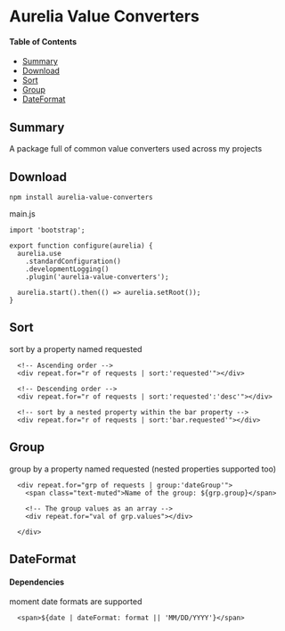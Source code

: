 # Aurelia Value Converters

#### Table of Contents
* [Summary](#summary)
* [Download](#download)
* [Sort](#sort)
* [Group](#group)
* [DateFormat](#dateformat)

## Summary
A package full of common value converters used across my projects

## Download

`npm install aurelia-value-converters`

main.js
```
import 'bootstrap';

export function configure(aurelia) {
  aurelia.use
    .standardConfiguration()
    .developmentLogging()
    .plugin('aurelia-value-converters');

  aurelia.start().then(() => aurelia.setRoot());
}
```

## Sort

sort by a property named requested
```
  <!-- Ascending order -->
  <div repeat.for="r of requests | sort:'requested'"></div>

  <!-- Descending order -->
  <div repeat.for="r of requests | sort:'requested':'desc'"></div>

  <!-- sort by a nested property within the bar property -->
  <div repeat.for="r of requests | sort:'bar.requested'"></div>
```

## Group
group by a property named requested (nested properties supported too)
```
  <div repeat.for="grp of requests | group:'dateGroup'">
    <span class="text-muted">Name of the group: ${grp.group}</span>

    <!-- The group values as an array -->
    <div repeat.for="val of grp.values"></div>

  </div>
```

## DateFormat
#### Dependencies
moment date formats are supported
```
  <span>${date | dateFormat: format || 'MM/DD/YYYY'}</span>
```

